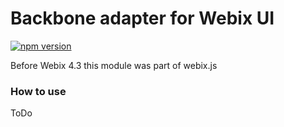 Backbone adapter for Webix UI
==========================

[![npm version](https://badge.fury.io/js/webix-backbone.svg)](https://badge.fury.io/js/webix-backbone)

Before Webix 4.3 this module was part of webix.js

### How to use

ToDo